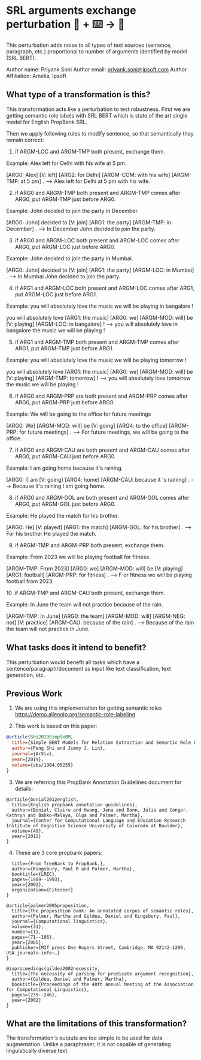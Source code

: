 # SRL arguments exchange perturbation 🦎  + ⌨️ → 🐍
This perturbation adds noise to all types of text sources (sentence, paragraph, etc.) proportional to number of arguments identified by model (SRL BERT).

Author name: Priyank Soni
Author email: priyank.soni@ipsoft.com
Author Affiliation: Amelia, Ipsoft

## What type of a transformation is this?
This transformation acts like a perturbation to test robustness. First we are getting semantic role labels with SRL BERT which is state of the art single model for English PropBank SRL.

Then we apply following rules to modify sentence, so that semantically they remain correct:

1. if ARGM-LOC and ARGM-TMP both present, exchange them.

 Example: Alex left for Delhi with his wife at 5 pm.

[ARG0: Alex] [V: left] [ARG2: for Delhi] [ARGM-COM: with his wife] [ARGM-TMP: at 5 pm] . --> Alex left for Delhi at 5 pm with his wife.

2. if ARG0 and ARGM-TMP both present and ARGM-TMP comes after ARG0, put ARGM-TMP just before ARG0.

 Example: John decided to join the party in December.

 [ARG0: John] decided to [V: join] [ARG1: the party] [ARGM-TMP: in December] . --> In December John decided to join the party.

3. if ARG0 and ARGM-LOC both present and ARGM-LOC comes after ARG0, put ARGM-LOC just before ARG0.

 Example: John decided to join the party in Mumbai.

 [ARG0: John] decided to [V: join] [ARG1: the party] [ARGM-LOC: in Mumbai] . --> In Mumbai John decided to join the party.

4. if ARG1 and ARGM-LOC both present and ARGM-LOC comes after ARG1, put ARGM-LOC just before ARG1.

 Example: you will absolutely love the music we will be playing in bangalore !

 you will absolutely love [ARG1: the music] [ARG0: we] [ARGM-MOD: will] be [V: playing] [ARGM-LOC: in bangalore] ! --> you will absolutely love in bangalore the music we will be playing !

5. if ARG1 and ARGM-TMP both present and ARGM-TMP comes after ARG1, put ARGM-TMP just before ARG1.

 Example: you will absolutely love the music we will be playing tomorrow !

 you will absolutely love [ARG1: the music] [ARG0: we] [ARGM-MOD: will] be [V: playing] [ARGM-TMP: tomorrow] ! --> you will absolutely love tomorrow the music we will be playing !

6. if ARG0 and ARGM-PRP are both present and ARGM-PRP comes after ARG0, put ARGM-PRP just before ARG0.

Example: We will be going to the office for future meetings

[ARG0: We] [ARGM-MOD: will] be [V: going] [ARG4: to the office] [ARGM-PRP: for future meetings] . --> For future meetings, we will be going to the office.

7. if ARG0 and ARGM-CAU are both present and ARGM-CAU comes after ARG0, put ARGM-CAU just before ARG0.

Example: I am going home because it's raining.

[ARG0: I] am [V: going] [ARG4: home] [ARGM-CAU: because it 's raining] . --> Because it's raining I am going home.

8. if ARG0 and ARGM-GOL are both present and ARGM-GOL comes after ARG0, put ARGM-GOL just before ARG0.

Example: He played the match for his brother.

[ARG0: He] [V: played] [ARG1: the match] [ARGM-GOL: for his brother] . --> For his brother He played the match.

9. if ARGM-TMP and ARGM-PRP both present, exchange them.

Example: From 2023 we will be playing football for fitness.

[ARGM-TMP: From 2023] [ARG0: we] [ARGM-MOD: will] be [V: playing] [ARG1: football] [ARGM-PRP: for fitness] . --> F or fitness we will be playing football from 2023.

10 .if ARGM-TMP and ARGM-CAU both present, exchange them.

Example: In June the team will not practice because of the rain.

[ARGM-TMP: In June] [ARG0: the team] [ARGM-MOD: will] [ARGM-NEG: not] [V: practice] [ARGM-CAU: because of the rain] . --> Because of the rain the team will not practice In June.

## What tasks does it intend to benefit?
This perturbation would benefit all tasks which have a sentence/paragraph/document as input like text classification,
text generation, etc.


## Previous Work
1) We are using this implementation for getting semantic roles https://demo.allennlp.org/semantic-role-labeling

2) This work is based on this paper:
```bibtex
@article{Shi2019SimpleBM,
  title={Simple BERT Models for Relation Extraction and Semantic Role Labeling},
  author={Peng Shi and Jimmy J. Lin},
  journal={ArXiv},
  year={2019},
  volume={abs/1904.05255}
}
```
3) We are referring this PropBank Annotation Guidelines document for details:
```
@article{bonial2012english,
  title={English propbank annotation guidelines},
  author={Bonial, Claire and Hwang, Jena and Bonn, Julia and Conger, Kathryn and Babko-Malaya, Olga and Palmer, Martha},
  journal={Center for Computational Language and Education Research Institute of Cognitive Science University of Colorado at Boulder},
  volume={48},
  year={2012}
}
```

4) These are 3 core propbank papers:

```@inproceedings{kingsbury2002treebank,
  title={From TreeBank to PropBank.},
  author={Kingsbury, Paul R and Palmer, Martha},
  booktitle={LREC},
  pages={1989--1993},
  year={2002},
  organization={Citeseer}
}
```
```
@article{palmer2005proposition,
  title={The proposition bank: An annotated corpus of semantic roles},
  author={Palmer, Martha and Gildea, Daniel and Kingsbury, Paul},
  journal={Computational linguistics},
  volume={31},
  number={1},
  pages={71--106},
  year={2005},
  publisher={MIT press One Rogers Street, Cambridge, MA 02142-1209, USA journals-info~…}
}
```
```
@inproceedings{gildea2002necessity,
  title={The necessity of parsing for predicate argument recognition},
  author={Gildea, Daniel and Palmer, Martha},
  booktitle={Proceedings of the 40th Annual Meeting of the Association for Computational Linguistics},
  pages={239--246},
  year={2002}
}
```

## What are the limitations of this transformation?
The transformation's outputs are too simple to be used for data augmentation. Unlike a paraphraser, it is not capable of
 generating linguistically diverse text.
